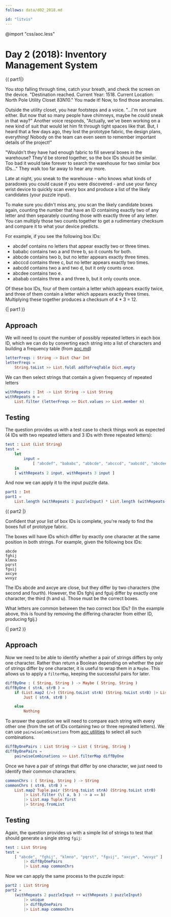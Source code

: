 ```yaml
---
follows: data/d02_2018.md

id: "litvis"
---
```


@import "css/aoc.less"

# Day 2 (2018): Inventory Management System

{( part1|}

You stop falling through time, catch your breath, and check the screen on the device. "Destination reached. Current Year: 1518. Current Location: North Pole Utility Closet 83N10." You made it! Now, to find those anomalies.

Outside the utility closet, you hear footsteps and a voice. "...I'm not sure either. But now that so many people have chimneys, maybe he could sneak in that way?" Another voice responds, "Actually, we've been working on a new kind of suit that would let him fit through tight spaces like that. But, I heard that a few days ago, they lost the prototype fabric, the design plans, everything! Nobody on the team can even seem to remember important details of the project!"

"Wouldn't they have had enough fabric to fill several boxes in the warehouse? They'd be stored together, so the box IDs should be similar. Too bad it would take forever to search the warehouse for two similar box IDs..." They walk too far away to hear any more.

Late at night, you sneak to the warehouse - who knows what kinds of paradoxes you could cause if you were discovered - and use your fancy wrist device to quickly scan every box and produce a list of the likely candidates (your puzzle input).

To make sure you didn't miss any, you scan the likely candidate boxes again, counting the number that have an ID containing exactly two of any letter and then separately counting those with exactly three of any letter. You can multiply those two counts together to get a rudimentary checksum and compare it to what your device predicts.

For example, if you see the following box IDs:

- abcdef contains no letters that appear exactly two or three times.
- bababc contains two a and three b, so it counts for both.
- abbcde contains two b, but no letter appears exactly three times.
- abcccd contains three c, but no letter appears exactly two times.
- aabcdd contains two a and two d, but it only counts once.
- abcdee contains two e.
- ababab contains three a and three b, but it only counts once.

Of these box IDs, four of them contain a letter which appears exactly twice, and three of them contain a letter which appears exactly three times. Multiplying these together produces a checksum of 4 \* 3 = 12.

{| part1 )}

## Approach

We will need to count the number of possibly repeated letters in each box ID, which we can do by converting each string into a list of characters and building a frequency table (from [aoc.md](aoc.md))

```elm {l}
letterFreqs : String -> Dict Char Int
letterFreqs =
    String.toList >> List.foldl addToFreqTable Dict.empty
```

We can then select strings that contain a given frequency of repeated letters

```elm {l}
withRepeats : Int -> List String -> List String
withRepeats n =
    List.filter (letterFreqs >> Dict.values >> List.member n)
```

## Testing

The question provides us with a test case to check things work as expected (4 IDs with two repeated letters and 3 IDs with three repeated letters):

```elm {l r siding}
test : List (List String)
test =
    let
        input =
            [ "abcdef", "bababc", "abbcde", "abcccd", "aabcdd", "abcdee", "ababab" ]
    in
    [ withRepeats 2 input, withRepeats 3 input ]
```

And now we can apply it to the input puzzle data.

```elm {l r}
part1 : Int
part1 =
    List.length (withRepeats 2 puzzleInput) * List.length (withRepeats 3 puzzleInput)
```

{( part2 |}

Confident that your list of box IDs is complete, you're ready to find the boxes full of prototype fabric.

The boxes will have IDs which differ by exactly one character at the same position in both strings. For example, given the following box IDs:

    abcde
    fghij
    klmno
    pqrst
    fguij
    axcye
    wvxyz

The IDs abcde and axcye are close, but they differ by two characters (the second and fourth). However, the IDs fghij and fguij differ by exactly one character, the third (h and u). Those must be the correct boxes.

What letters are common between the two correct box IDs? (In the example above, this is found by removing the differing character from either ID, producing fgij.)

{| part2 )}

## Approach

Now we need to be able to identify whether a pair of strings differs by only one character.
Rather than return a Boolean depending on whether the pair of strings differ by one character, it is useful to wrap them in a `Maybe`.
This allows us to apply a `filterMap`, keeping the successful pairs for later.

```elm {l}
diffByOne : ( String, String ) -> Maybe ( String, String )
diffByOne ( strA, strB ) =
    if (List.map2 (/=) (String.toList strA) (String.toList strB) |> List.filter identity |> List.length) == 1 then
        Just ( strA, strB )

    else
        Nothing
```

To answer the question we will need to compare each string with every other one (from the set of IDs containing two or three repreated letters). We can use `pairwiseCombinations` from [aoc utilities](aoc.md) to select all such combinations.

```elm {l}
diffByOnePairs : List String -> List ( String, String )
diffByOnePairs =
    pairwiseCombinations >> List.filterMap diffByOne
```

Once we have a pair of strings that differ by one character, we just need to identify their common characters:

```elm {l}
commonChrs : ( String, String ) -> String
commonChrs ( strA, strB ) =
    List.map2 Tuple.pair (String.toList strA) (String.toList strB)
        |> List.filter (\( a, b ) -> a == b)
        |> List.map Tuple.first
        |> String.fromList
```

## Testing

Again, the question provides us with a simple list of strings to test that should generate a single string `fgij`:

```elm {l r siding}
test : List String
test =
    [ "abcde", "fghij", "klmno", "pqrst", "fguij", "axcye", "wvxyz" ]
        |> diffByOnePairs
        |> List.map commonChrs
```

Now we can apply the same process to the puzzle input:

```elm {l r}
part2 : List String
part2 =
    (withRepeats 2 puzzleInput ++ withRepeats 3 puzzleInput)
        |> unique
        |> diffByOnePairs
        |> List.map commonChrs
```
